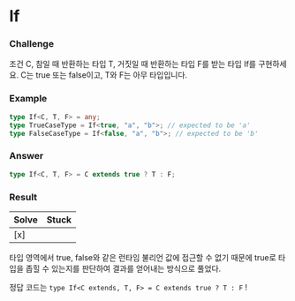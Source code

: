 # If

### Challenge

조건 C, 참일 때 반환하는 타입 T, 거짓일 때 반환하는 타입 F를 받는 타입 If를 구현하세요. C는 true 또는 false이고, T와 F는 아무 타입입니다.

### Example

```ts
type If<C, T, F> = any;
type TrueCaseType = If<true, "a", "b">; // expected to be 'a'
type FalseCaseType = If<false, "a", "b">; // expected to be 'b'
```

### Answer

```ts
type If<C, T, F> = C extends true ? T : F;
```

### Result

| Solve | Stuck |
| ----- | ----- |
| [x]   |       |

타입 영역에서 true, false와 같은 런타임 불리언 값에 접근할 수 없기 때문에 true로 타입을 좁힐 수 있는지를 판단하여 결과를 얻어내는 방식으로 풀었다.

정답 코드는 `type If<C extends, T, F> = C extends true ? T : F` !
